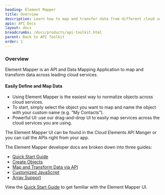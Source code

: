 ```yaml
---
heading: Element Mapper
title: Overview
description: Learn how to map and transfer data from different cloud services.
apis: API Docs
layout: docs
breadcrumbs: /docs/products/api-toolkit.html
parent: Back to API Toolkit
order: 1
---
```


### Overview

Element Mapper is an API and Data Mapping Application to map and transform data across leading cloud services.

#### Easily Define and Map Data

* Using Element Mapper is the easiest way to normalize objects across cloud services.
* To start, simply select the object you want to map and name the object with your custom name (e.g. “My Contacts”).
* Powerful UI: use our drag-and-drop UI to easily map services across the cloud services you are using.

The Element Mapper UI can be found in the Cloud Elements API Manger or you can call the APIs right from your app.

The Element Mapper developer docs are broken down into three guides:

* [Quick Start Guide](quick-start-guide.html)
* [Create Objects](create-objects.html)
* [Map and Transform Data via API](map-and-transform-data-via-api.html)
* [Customized JavaScript](customized-javascript.html)
* [Array Support](array-support.html)

View the [Quick Start Guide](quick-start-guide.html) to get familiar with the Element Mapper UI.
